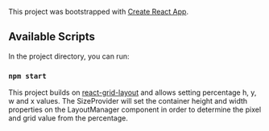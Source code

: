 This project was bootstrapped with [Create React App](https://github.com/facebook/create-react-app).

## Available Scripts

In the project directory, you can run:

### `npm start`

This project builds on  [react-grid-layout](https://github.com/STRML/react-grid-layout) and allows setting percentage h, y, w and x values. The SizeProvider will set the container height and width properties on the LayoutManager component in order to determine the pixel and grid value from the percentage.

